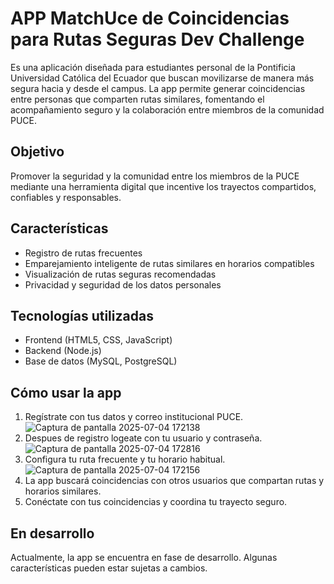 # APP MatchUce de Coincidencias para Rutas Seguras Dev Challenge

 Es una aplicación diseñada para estudiantes personal de la Pontificia Universidad Católica del Ecuador que buscan movilizarse de manera más segura hacia y desde el campus. La app permite generar coincidencias entre personas que comparten rutas similares, fomentando el acompañamiento seguro y la colaboración entre miembros de la comunidad PUCE.

## Objetivo

Promover la seguridad y la comunidad entre los miembros de la PUCE mediante una herramienta digital que incentive los trayectos compartidos, confiables y responsables.

##  Características

-  Registro de rutas frecuentes 
-  Emparejamiento inteligente de rutas similares en horarios compatibles
-  Visualización de rutas seguras recomendadas
-  Privacidad y seguridad de los datos personales

## Tecnologías utilizadas

- Frontend (HTML5, CSS, JavaScript)
- Backend (Node.js)
- Base de datos (MySQL, PostgreSQL)


## Cómo usar la app

1. Regístrate con tus datos y correo institucional PUCE.
   ![Captura de pantalla 2025-07-04 172138](https://github.com/user-attachments/assets/8597242e-a9fa-4895-b0ce-f9e61fd09fe2)
2. Despues de registro logeate con tu usuario y contraseña.
   ![Captura de pantalla 2025-07-04 172816](https://github.com/user-attachments/assets/6480204a-07f9-40fc-83a4-e77b87523825)
3. Configura tu ruta frecuente y tu horario habitual.
   ![Captura de pantalla 2025-07-04 172156](https://github.com/user-attachments/assets/500c7d56-0985-4134-bb4e-e0eaf52c06b3)
4. La app buscará coincidencias con otros usuarios que compartan rutas y horarios similares.
5. Conéctate con tus coincidencias y coordina tu trayecto seguro.

## En desarrollo

Actualmente, la app se encuentra en fase de desarrollo. Algunas características pueden estar sujetas a cambios.
